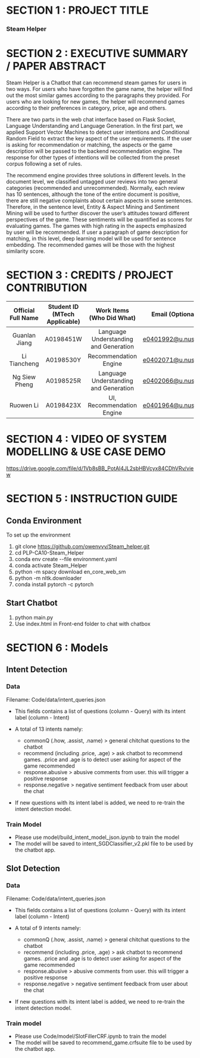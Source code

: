 # SECTION 1 : PROJECT TITLE
### Steam Helper

# SECTION 2 : EXECUTIVE SUMMARY / PAPER ABSTRACT
Steam Helper is a Chatbot that can recommend steam games for users in two ways. For users who have forgotten the game name, the helper will find out the most similar games according to the paragraphs they provided. For users who are looking for new games, the helper will recommend games according to their preferences in category, price, age and others.

There are two parts in the web chat interface based on Flask Socket, Language Understanding and Language Generation. In the first part, we applied Support Vector Machines to detect user intentions and Conditional Random Field to extract the key aspect of the user requirements. If the user is asking for recommendation or matching, the aspects or the game description will be passed to the backend recommendation engine. The response for other types of intentions will be collected from the preset corpus following a set of rules.

The recommend engine provides three solutions in different levels. In the document level, we classified untagged user reviews into two general categories (recommended and unrecommended). Normally, each review has 10 sentences, although the tone of the entire document is positive, there are still negative complaints about certain aspects in some sentences. Therefore, in the sentence level, Entity & Aspect Mining and Sentiment Mining will be used to further discover the user’s attitudes toward different perspectives of the game. These sentiments will be quantified as scores for evaluating games. The games with high rating in the aspects emphasized by user will be recommended. If user a paragraph of game description for matching, in this level, deep learning model will be used for sentence embedding. The recommended games will be those with the highest similarity score.


# SECTION 3 : CREDITS / PROJECT CONTRIBUTION
| Official Full Name | Student ID (MTech Applicable)| Work Items (Who Did What) | Email (Optional) |
| :---: | :---: | :---: | :---: |
| Guanlan Jiang  | A0198451W  | Language Understanding and Generation | e0401992@u.nus.edu |
| Li Tiancheng  | A0198530Y  | Recommendation Engine | e0402071@u.nus.edu |
| Ng Siew Pheng | A0198525R  | Language Understanding and Generation | e0402066@u.nus.edu |
| Ruowen Li | A0198423X  | UI, Recommendation Engine | e0401964@u.nus.edu |


# SECTION 4 : VIDEO OF SYSTEM MODELLING & USE CASE DEMO
https://drive.google.com/file/d/1Vb8sBB_PotAl4JL2sbHBVcyx84CDhVRv/view

# SECTION 5 : INSTRUCTION GUIDE

## Conda Environment
To set up the environment
1. git clone https://github.com/owenvvv/Steam_helper.git
2. cd PLP-CA10-Steam_Helper
3. conda env create --file environment.yaml
4. conda activate Steam_Helper
5. python -m spacy download en_core_web_sm
6. python -m nltk.downloader 
7. conda install pytorch -c pytorch

## Start Chatbot
1. python main.py 
2. Use index.html in Front-end folder to chat with chatbox
# SECTION 6 : Models

## Intent Detection

### Data
Filename: Code/data/intent_queries.json
- This fields contains a list of questions (column - Query) with its intent label (column - Intent)
- A total of 13 intents namely:
	- commonQ (.how, .assist, .name) > general chitchat questions to the chatbot
	- recommend (including .price, .age) > ask chatbot to recommend games. .price and .age is to detect user asking for aspect of the game recommended
	- response.abusive > abusive comments from user. this will trigger a positive response
	- response.negative > negative sentiment feedback from user about the chat
	
- If new questions with its intent label is added, we need to re-train the intent detection model. 

### Train Model
- Please use model/build_intent_model_json.ipynb to train the model
- The model will be saved to intent_SGDClassifier_v2.pkl file to be used by the chatbot app.

## Slot Detection

### Data
Filename: Code/data/intent_queries.json
- This fields contains a list of questions (column - Query) with its intent label (column - Intent)
- A total of 9 intents namely:
	- commonQ (.how, .assist, .name) > general chitchat questions to the chatbot
	- recommend (including .price, .age) > ask chatbot to recommend games. .price and .age is to detect user asking for aspect of the game recommended
	- response.abusive > abusive comments from user. this will trigger a positive response
	- response.negative > negative sentiment feedback from user about the chat
	
- If new questions with its intent label is added, we need to re-train the intent detection model. 

### Train model
- Please use Code/model/SlotFillerCRF.ipynb to train the model
- The model will be saved to recommend_game.crfsuite file to be used by the chatbot app.
